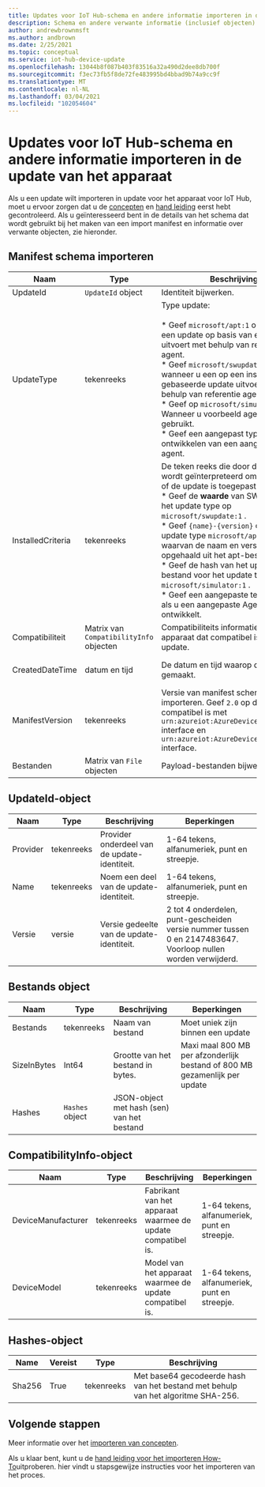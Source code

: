 ```yaml
---
title: Updates voor IoT Hub-schema en andere informatie importeren in de update van het apparaat | Microsoft Docs
description: Schema en andere verwante informatie (inclusief objecten) die wordt gebruikt bij het importeren van updates voor de update van het apparaat voor IoT Hub.
author: andrewbrownmsft
ms.author: andbrown
ms.date: 2/25/2021
ms.topic: conceptual
ms.service: iot-hub-device-update
ms.openlocfilehash: 13044b8f087b403f83516a32a490d2dee8db700f
ms.sourcegitcommit: f3ec73fb5f8de72fe483995bd4bbad9b74a9cc9f
ms.translationtype: MT
ms.contentlocale: nl-NL
ms.lasthandoff: 03/04/2021
ms.locfileid: "102054604"
---
```

# <a name="importing-updates-into-device-update-for-iot-hub---schema-and-other-information"></a>Updates voor IoT Hub-schema en andere informatie importeren in de update van het apparaat
Als u een update wilt importeren in update voor het apparaat voor IoT Hub, moet u ervoor zorgen dat u de [concepten](import-concepts.md) en [hand leiding](import-update.md) eerst hebt gecontroleerd. Als u geïnteresseerd bent in de details van het schema dat wordt gebruikt bij het maken van een import manifest en informatie over verwante objecten, zie hieronder.

## <a name="import-manifest-schema"></a>Manifest schema importeren

| Naam | Type | Beschrijving | Beperkingen |
| --------- | --------- | --------- | --------- |
| UpdateId | `UpdateId` object | Identiteit bijwerken. |
| UpdateType | tekenreeks | Type update: <br/><br/> * Geef `microsoft/apt:1` op wanneer u een update op basis van een pakket uitvoert met behulp van referentie agent.<br/> * Geef `microsoft/swupdate:1` op wanneer u een op een installatie kopie gebaseerde update uitvoert met behulp van referentie agent.<br/> * Geef op `microsoft/simulator:1` Wanneer u voorbeeld agent Simulator gebruikt.<br/> * Geef een aangepast type op bij het ontwikkelen van een aangepaste agent. | Indeling: <br/> `{provider}/{type}:{typeVersion}`<br/><br/> Maxi maal 32 tekens in totaal |
| InstalledCriteria | tekenreeks | De teken reeks die door de agent wordt geïnterpreteerd om te bepalen of de update is toegepast:  <br/> * Geef de **waarde** van SWVersion voor het update type op `microsoft/swupdate:1` .<br/> * Geef `{name}-{version}` op voor het update type `microsoft/apt:1` , waarvan de naam en versie worden opgehaald uit het apt-bestand.<br/> * Geef de hash van het update bestand voor het update type op `microsoft/simulator:1` .<br/> * Geef een aangepaste teken reeks op als u een aangepaste Agent ontwikkelt.<br/> | Maxi maal 64 tekens |
| Compatibiliteit | Matrix van `CompatibilityInfo` objecten | Compatibiliteits informatie van een apparaat dat compatibel is met deze update. | Maxi maal 10 items |
| CreatedDateTime | datum en tijd | De datum en tijd waarop de update is gemaakt. | Gescheiden ISO 8601-datum-en tijd notatie, in UTC |
| ManifestVersion | tekenreeks | Versie van manifest schema importeren. Geef `2.0` op dat compatibel is met `urn:azureiot:AzureDeviceUpdateCore:1` interface en `urn:azureiot:AzureDeviceUpdateCore:4` interface. | Moet `2.0` |
| Bestanden | Matrix van `File` objecten | Payload-bestanden bijwerken | Maxi maal 5 bestanden |

## <a name="updateid-object"></a>UpdateId-object

| Naam | Type | Beschrijving | Beperkingen |
| --------- | --------- | --------- | --------- |
| Provider | tekenreeks | Provider onderdeel van de update-identiteit. | 1-64 tekens, alfanumeriek, punt en streepje. |
| Name | tekenreeks | Noem een deel van de update-identiteit. | 1-64 tekens, alfanumeriek, punt en streepje. |
| Versie | versie | Versie gedeelte van de update-identiteit. | 2 tot 4 onderdelen, punt-gescheiden versie nummer tussen 0 en 2147483647. Voorloop nullen worden verwijderd. |

## <a name="file-object"></a>Bestands object

| Naam | Type | Beschrijving | Beperkingen |
| --------- | --------- | --------- | --------- |
| Bestands | tekenreeks | Naam van bestand | Moet uniek zijn binnen een update |
| SizeInBytes | Int64 | Grootte van het bestand in bytes. | Maxi maal 800 MB per afzonderlijk bestand of 800 MB gezamenlijk per update |
| Hashes | `Hashes` object | JSON-object met hash (sen) van het bestand |

## <a name="compatibilityinfo-object"></a>CompatibilityInfo-object

| Naam | Type | Beschrijving | Beperkingen |
| --- | --- | --- | --- |
| DeviceManufacturer | tekenreeks | Fabrikant van het apparaat waarmee de update compatibel is. | 1-64 tekens, alfanumeriek, punt en streepje. |
| DeviceModel | tekenreeks | Model van het apparaat waarmee de update compatibel is. | 1-64 tekens, alfanumeriek, punt en streepje. |

## <a name="hashes-object"></a>Hashes-object

| Name | Vereist | Type | Beschrijving |
| --------- | --------- | --------- | --------- |
| Sha256 | True | tekenreeks | Met base64 gecodeerde hash van het bestand met behulp van het algoritme SHA-256. |

## <a name="next-steps"></a>Volgende stappen

Meer informatie over het [importeren van concepten](./import-concepts.md).

Als u klaar bent, kunt u de [hand leiding voor het importeren How-To](./import-update.md)uitproberen. hier vindt u stapsgewijze instructies voor het importeren van het proces.
